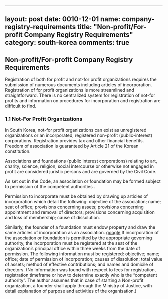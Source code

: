 
---
layout: post
date: 0010-12-01
name: company-registry-requirements
title: "Non-profit/For-profit Company Registry Requirements"
category: south-korea
comments: true
---

## Non-profit/For-profit Company Registry Requirements

Registration of both for profit and not-for profit organizations requires the submission of numerous documents including articles of incorporation. Registration of for profit organizations is more streamlined and straightforward. There is no centralized system for registration of not-for profits and information on procedures for incorporation and registration are difficult to find.

### 1.1 Not-For Profit Organizations 

In South Korea, not-for profit organizations can exist as unregistered organizations or an incorporated, registered non-profit (public-interest) corporations. Registration provides tax and other financial benefits. Freedom of association is guaranteed by Article 21 of the Korean constitution. 

Associations and foundations (public interest corporations) relating to art, charity, science, religion, social intercourse or otherwise not engaged in profit are considered juristic persons and are governed by the Civil Code. 

As set out in the Code, an association or foundation may be formed subject to permission of the competent authorities . 

Permission to incorporate must be obtained by drawing up articles of incorporation which detail the following: objective of the association; name; seat of office; provisions concerning assets; provisions concerning appointment and removal of directors; provisions concerning acquisition and loss of membership; cause of dissolution.  

Similarly, the founder of a foundation must endow property and draw the same articles of incorporation as an association. 
[google](www.google.com)
If incorporation of the association or foundation is permitted by the appropriate governing authority, the incorporation must be registered at the seat of the organization’s principal office within three weeks from the date of permission. The following information must be registered: objective; name; office; date of permission of incorporation; causes of dissolution; total value of assets; method of effective contributions; and names and domicile of directors.  (No information was found with respect to fees for registration, registration timeframe or how to determine exactly who is the “competent authority”. The author assumes that in case of starting a Non-profit organization, a founder shall apply through the Ministry of Justice, with detail explanation of purpose and activities of the organisation.)  
 






